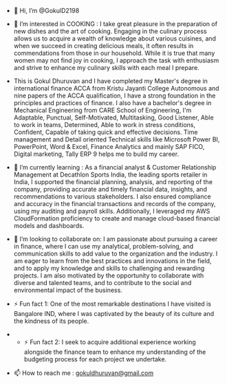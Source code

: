- 👋 Hi, I’m @GokulD2198
  
- 👀 I’m interested in COOKING : I take great pleasure in the preparation of new dishes and the art of cooking. Engaging in the culinary process allows us to acquire a wealth of knowledge about various cuisines, and when we succeed in creating delicious meals, it often results in commendations from those in our household. While it is true that many women may not find joy in cooking, I approach the task with enthusiasm and strive to enhance my culinary skills with each meal I prepare.


- This is Gokul Dhuruvan and I have completed my Master's degree in international finance ACCA from Kristu Jayanti College Autonomous and nine papers of the ACCA qualification, I have a strong foundation in the principles and practices of finance. I also have a bachelor's degree in Mechanical Engineering from CARE School of Engineering, I'm Adaptable, Punctual, Self-Motivated, Multitasking, Good Listener, Able to work in teams, Determined, Able to work in stress conditions, Confident, Capable of taking quick and effective decisions. Time management and Detail oriented Technical skills like Microsoft Power BI, PowerPoint, Word & Excel, Finance Analytics and mainly SAP FICO, Digital marketing, Tally ERP 9 helps me to build my career.

- 🌱 I’m currently learning : As a financial analyst & Customer Relationship Management at Decathlon Sports India, the leading sports retailer in India, I supported the financial planning, analysis, and reporting of the company, providing accurate and timely financial data, insights, and recommendations to various stakeholders. I also ensured compliance and accuracy in the financial transactions and records of the company, using my auditing and payroll skills. Additionally, I leveraged my AWS CloudFormation proficiency to create and manage cloud-based financial models and dashboards.

- 💞️ I’m looking to collaborate on: I am passionate about pursuing a career in finance, where I can use my analytical, problem-solving, and communication skills to add value to the organization and the industry. I am eager to learn from the best practices and innovations in the field, and to apply my knowledge and skills to challenging and rewarding projects. I am also motivated by the opportunity to collaborate with diverse and talented teams, and to contribute to the social and environmental impact of the business.

- ⚡ Fun fact 1: One of the most remarkable destinations I have visited is Bangalore IND, where I was captivated by the beauty of its culture and the kindness of its people.
- - ⚡ Fun fact 2: I seek to acquire additional experience working alongside the finance team to enhance my understanding of the budgeting process for each project we undertake.

- 📫 How to reach me : gokuldhuruvan@gmail.com
<!---
GokulD2198/GokulD2198 is a ✨ special ✨ repository because its `README.md` (this file) appears on your GitHub profile.
You can click the Preview link to take a look at your changes.
--->
